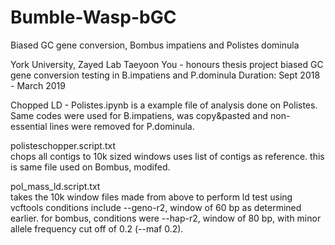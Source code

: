 # Bumble-Wasp-bGC
Biased GC gene conversion, Bombus impatiens and Polistes dominula

York University, Zayed Lab
Taeyoon You - honours thesis project
biased GC gene conversion testing in B.impatiens and P.dominula
Duration: Sept 2018 - March 2019

Chopped LD - Polistes.ipynb
is a example file of analysis done on Polistes.
Same codes were used for B.impatiens, was copy&pasted and non-essential lines were removed for P.dominula.



polisteschopper.script.txt  
chops all contigs to 10k sized windows
uses list of contigs as reference.
this is same file used on Bombus, modifed.

pol_mass_ld.script.txt  
takes the 10k window files made from above to perform ld test using vcftools
conditions include --geno-r2, window of 60 bp as determined earlier.
for bombus, conditions were --hap-r2, window of 80 bp, with minor allele frequency cut off of 0.2 (--maf 0.2).

